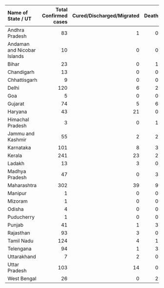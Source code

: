 | Name of State / UT          |   Total Confirmed cases |   Cured/Discharged/Migrated |   Death |
|:----------------------------|------------------------:|----------------------------:|--------:|
| Andhra Pradesh              |                      83 |                           1 |       0 |
| Andaman and Nicobar Islands |                      10 |                           0 |       0 |
| Bihar                       |                      23 |                           0 |       1 |
| Chandigarh                  |                      13 |                           0 |       0 |
| Chhattisgarh                |                       9 |                           0 |       0 |
| Delhi                       |                     120 |                           6 |       2 |
| Goa                         |                       5 |                           0 |       0 |
| Gujarat                     |                      74 |                           5 |       6 |
| Haryana                     |                      43 |                          21 |       0 |
| Himachal Pradesh            |                       3 |                           0 |       1 |
| Jammu and Kashmir           |                      55 |                           2 |       2 |
| Karnataka                   |                     101 |                           8 |       3 |
| Kerala                      |                     241 |                          23 |       2 |
| Ladakh                      |                      13 |                           3 |       0 |
| Madhya Pradesh              |                      47 |                           0 |       3 |
| Maharashtra                 |                     302 |                          39 |       9 |
| Manipur                     |                       1 |                           0 |       0 |
| Mizoram                     |                       1 |                           0 |       0 |
| Odisha                      |                       4 |                           0 |       0 |
| Puducherry                  |                       1 |                           0 |       0 |
| Punjab                      |                      41 |                           1 |       3 |
| Rajasthan                   |                      93 |                           3 |       0 |
| Tamil Nadu                  |                     124 |                           4 |       1 |
| Telengana                   |                      94 |                           1 |       3 |
| Uttarakhand                 |                       7 |                           2 |       0 |
| Uttar Pradesh               |                     103 |                          14 |       0 |
| West Bengal                 |                      26 |                           0 |       2 |